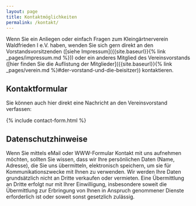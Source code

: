 ```yaml
---
layout: page
title: Kontaktmöglichkeiten
permalink: /kontakt/
---
```


Wenn Sie ein Anliegen oder einfach Fragen zum Kleingärtnerverein Waldfrieden I e.V. haben, wenden Sie sich gern direkt an den Vorstandsvorsitzenden ([siehe Impressum]({{site.baseurl}}{% link _pages/impressum.md %})) oder ein anderes Mitglied des Vereinsvorstands ([hier finden Sie die Auflistung der Mitglieder]({{site.baseurl}}{% link _pages/verein.md %}#der-vorstand-und-die-beisitzer)) kontaktieren.

## Kontaktformular

Sie können auch hier direkt eine Nachricht an den Vereinsvorstand verfassen:

{% include contact-form.html %}

## Datenschutzhinweise

Wenn Sie mittels eMail oder WWW-Formular Kontakt mit uns aufnehmen möchten, sollten Sie wissen, dass wir Ihre persönlichen Daten (Name, Adresse), die Sie uns übermitteln, elektronisch speichern, um sie für Kommunikationszwecke mit Ihnen zu verwenden. Wir werden Ihre Daten grundsätzlich nicht an Dritte verkaufen oder vermieten. Eine Übermittlung an Dritte erfolgt nur mit Ihrer Einwilligung, insbesondere soweit die Übermittlung zur Erbringung von Ihnen in Anspruch genommener Dienste erforderlich ist oder soweit sonst gesetzlich zulässig.

